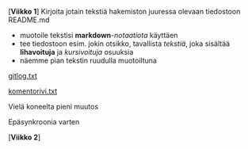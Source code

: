 [**Viikko 1**]
Kirjoita jotain tekstiä hakemiston juuressa olevaan tiedostoon README.md

   * muotoile tekstisi **markdown**-_notaatiota_ käyttäen
   * tee tiedostoon esim. jokin otsikko, tavallista _tekstiä_, joka sisältää **lihavoituja** ja *kursivoituja* osuuksia
   * näemme pian tekstin ruudulla muotoiltuna

[gitlog.txt](https://github.com/ElomaaTapio/ot-harjoitustyo/blob/main/laskarit/viikko1/gitlog.txt)

[komentorivi.txt](https://github.com/ElomaaTapio/ot-harjoitustyo/blob/main/laskarit/viikko1/kometorivi.txt)

Vielä koneelta pieni muutos

Epäsynkroonia varten

[**Viikko 2**]
